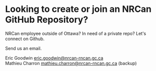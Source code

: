 # Looking to create or join an NRCan GitHub Repository?

NRCan employee outside of Ottawa? In need of a private repo? Let's connect on Github.

Send us an email.

Eric Goodwin <eric.goodwin@nrcan-rncan.gc.ca><br>
Mathieu Charron <mathieu.charron@nrcan-rncan.gc.ca> (backup)
